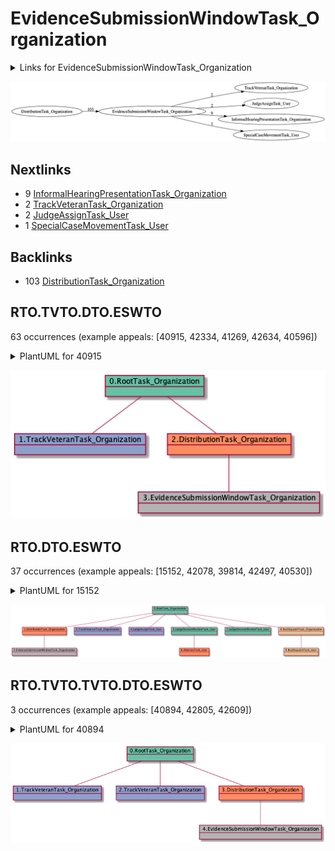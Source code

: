 # EvidenceSubmissionWindowTask_Organization

<details><summary>Links for EvidenceSubmissionWindowTask_Organization</summary>

```
digraph G {
rankdir="LR";
"EvidenceSubmissionWindowTask_Organization" -> "TrackVeteranTask_Organization" [label=2]
"EvidenceSubmissionWindowTask_Organization" -> "JudgeAssignTask_User" [label=2]
"EvidenceSubmissionWindowTask_Organization" -> "InformalHearingPresentationTask_Organization" [label=9]
"DistributionTask_Organization" -> "EvidenceSubmissionWindowTask_Organization" [label=103]
"EvidenceSubmissionWindowTask_Organization" -> "SpecialCaseMovementTask_User" [label=1]
}
```
</details>

![EvidenceSubmissionWindowTask_Organization](dot/EvidenceSubmissionWindowTask_Organization.dot.png)

## Nextlinks

   * 9 [InformalHearingPresentationTask_Organization](InformalHearingPresentationTask_Organization.md)
   * 2 [TrackVeteranTask_Organization](TrackVeteranTask_Organization.md)
   * 2 [JudgeAssignTask_User](JudgeAssignTask_User.md)
   * 1 [SpecialCaseMovementTask_User](SpecialCaseMovementTask_User.md)

## Backlinks

   * 103 [DistributionTask_Organization](DistributionTask_Organization.md)

## RTO.TVTO.DTO.ESWTO

63 occurrences (example appeals: [40915, 42334, 41269, 42634, 40596])

<details><summary>PlantUML for 40915</summary>

```
@startuml
object 0.RootTask_Organization #66c2a5
object 1.TrackVeteranTask_Organization #8da0cb
object 2.DistributionTask_Organization #fc8d62
object 3.EvidenceSubmissionWindowTask_Organization #b3b3b3
0.RootTask_Organization -- 1.TrackVeteranTask_Organization
0.RootTask_Organization -- 2.DistributionTask_Organization
2.DistributionTask_Organization -- 3.EvidenceSubmissionWindowTask_Organization
@enduml
```
</details>

![RTO.TVTO.DTO.ESWTO-40915](uml/RTO.TVTO.DTO.ESWTO-40915.png)

## RTO.DTO.ESWTO

37 occurrences (example appeals: [15152, 42078, 39814, 42497, 40530])

<details><summary>PlantUML for 15152</summary>

```
@startuml
object 0.RootTask_Organization #66c2a5
object 1.DistributionTask_Organization #fc8d62
object 2.EvidenceSubmissionWindowTask_Organization #b3b3b3
object 3.TrackVeteranTask_Organization #8da0cb
object 4.JudgeAssignTask_User #8da0cb
object 5.JudgeDecisionReviewTask_User #66c2a5
object 6.AttorneyTask_User #fc8d62
object 7.JudgeDecisionReviewTask_User #66c2a5
object 8.BvaDispatchTask_Organization #e5c494
object 9.BvaDispatchTask_User #e5c494
0.RootTask_Organization -- 1.DistributionTask_Organization
1.DistributionTask_Organization -- 2.EvidenceSubmissionWindowTask_Organization
0.RootTask_Organization -- 3.TrackVeteranTask_Organization
0.RootTask_Organization -- 4.JudgeAssignTask_User
0.RootTask_Organization -- 5.JudgeDecisionReviewTask_User
5.JudgeDecisionReviewTask_User -- 6.AttorneyTask_User
0.RootTask_Organization -- 7.JudgeDecisionReviewTask_User
0.RootTask_Organization -- 8.BvaDispatchTask_Organization
8.BvaDispatchTask_Organization -- 9.BvaDispatchTask_User
@enduml
```
</details>

![RTO.DTO.ESWTO-15152](uml/RTO.DTO.ESWTO-15152.png)

## RTO.TVTO.TVTO.DTO.ESWTO

3 occurrences (example appeals: [40894, 42805, 42609])

<details><summary>PlantUML for 40894</summary>

```
@startuml
object 0.RootTask_Organization #66c2a5
object 1.TrackVeteranTask_Organization #8da0cb
object 2.TrackVeteranTask_Organization #8da0cb
object 3.DistributionTask_Organization #fc8d62
object 4.EvidenceSubmissionWindowTask_Organization #b3b3b3
0.RootTask_Organization -- 1.TrackVeteranTask_Organization
0.RootTask_Organization -- 2.TrackVeteranTask_Organization
0.RootTask_Organization -- 3.DistributionTask_Organization
3.DistributionTask_Organization -- 4.EvidenceSubmissionWindowTask_Organization
@enduml
```
</details>

![RTO.TVTO.TVTO.DTO.ESWTO-40894](uml/RTO.TVTO.TVTO.DTO.ESWTO-40894.png)

